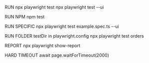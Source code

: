 RUN
npx playwright test
npx playwright test --ui

RUN NPM
npm test

RUN SPECIFIC
npx playwright test example.spec.ts --ui

RUN FOLDER
testDir in playwright.config
npx playwright test orders

REPORT
npx playwright show-report

HARD TIMEOUT
await page.waitForTimeout(2000)